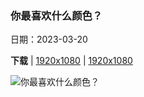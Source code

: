 ### 你最喜欢什么颜色？

日期：2023-03-20

**下载**  |  [1920x1080](https://cn.bing.com/th?id=OHR.ColourDay_ZH-CN1032554089_1920x1080.jpg)  |  [1920x1080](https://cn.bing.com/th?id=OHR.ColourDay_ZH-CN1032554089_UHD.jpg)

![你最喜欢什么颜色？](https://cn.bing.com/th?id=OHR.ColourDay_ZH-CN1032554089_1920x1080.jpg "彩色粉笔 (© Stephen Shepherd/Plainpicture)")

